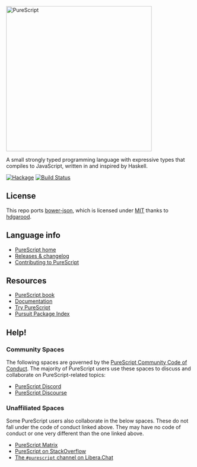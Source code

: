 <img src="logo.png" alt="PureScript" width="392">

A small strongly typed programming language with expressive types that compiles to JavaScript, written in and inspired by Haskell.

[![Hackage](https://img.shields.io/hackage/v/purescript.svg)](http://hackage.haskell.org/package/purescript) [![Build Status](https://github.com/purescript/purescript/actions/workflows/ci.yml/badge.svg?branch=master)](https://github.com/purescript/purescript/actions/workflows/ci.yml)

## License

This repo ports [bower-json](https://github.com/hdgarrood/bower-json), which is licensed under [MIT](https://github.com/hdgarrood/bower-json/blob/master/LICENSE) thanks to [hdgarood](https://github.com/hdgarrood).

## Language info

- [PureScript home](http://purescript.org)
- [Releases & changelog](https://github.com/purescript/purescript/releases)
- [Contributing to PureScript](https://github.com/purescript/purescript/blob/master/CONTRIBUTING.md)

## Resources

- [PureScript book](https://book.purescript.org/)
- [Documentation](https://github.com/purescript/documentation)
- [Try PureScript](http://try.purescript.org)
- [Pursuit Package Index](http://pursuit.purescript.org/)

## Help!

### Community Spaces

The following spaces are governed by the [PureScript Community Code of Conduct](https://github.com/purescript/governance/blob/master/CODE_OF_CONDUCT.md). The majority of PureScript users use these spaces to discuss and collaborate on PureScript-related topics:
- [PureScript Discord](https://purescript.org/chat)
- [PureScript Discourse](https://discourse.purescript.org/)

### Unaffiliated Spaces

Some PureScript users also collaborate in the below spaces. These do not fall under the code of conduct linked above. They may have no code of conduct or one very different than the one linked above.
- [PureScript Matrix](https://matrix.to/#/#purescript:matrix.org)
- [PureScript on StackOverflow](http://stackoverflow.com/questions/tagged/purescript)
- [The `#purescript` channel on Libera.Chat](https://libera.chat/)
